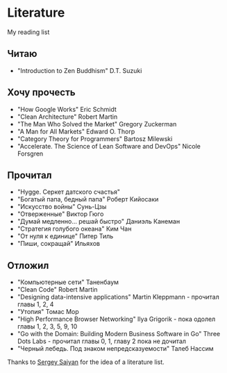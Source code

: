 # Literature
My reading list

## Читаю 

- "Introduction to Zen Buddhism" D.T. Suzuki

## Хочу прочесть
- "How Google Works" Eric Schmidt
- "Clean Architecture" Robert Martin
- "The Man Who Solved the Market" Gregory Zuckerman
- "A Man for All Markets" Edward O. Thorp
- "Category Theory for Programmers" Bartosz Milewski
- "Accelerate. The Science of Lean Software and DevOps" Nicole Forsgren

## Прочитал

- "Hygge. Серкет датского счастья"
- "Богатый папа, бедный папа" Роберт Кийосаки
- "Искусство войны" Сунь-Цзы
- "Отверженные" Виктор Гюго
- "Думай медленно… решай быстро" Даниэль Канеман
- "Стратегия голубого океана" Ким Чан
- "От нуля к единице" Питер Тиль
- "Пиши, сокращай" Ильяхов

## Отложил

- "Компьютерные сети" Таненбаум
- "Clean Code" Robert Martin
- "Designing data-intensive applications" Martin Kleppmann - прочитал главы 1, 2, 4
- "Утопия" Томас Мор
- "High Performance Browser Networking" Ilya Grigorik - пока одолел главы 1, 2, 3, 5, 9, 10
- "Go with the Domain: Building Modern Business Software in Go" Three Dots Labs - прочитал главы 0, 1, главу 2 пока не дочитал
- "Черный лебедь. Под знаком непредсказуемости" Талеб Нассим

Thanks to [Sergey Saiyan](https://github.com/sergey-sw/literature) for the idea of a literature list.
